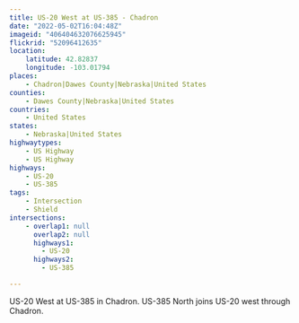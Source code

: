 ```yaml
---
title: US-20 West at US-385 - Chadron
date: "2022-05-02T16:04:48Z"
imageid: "406404632076625945"
flickrid: "52096412635"
location:
    latitude: 42.82837
    longitude: -103.01794
places:
    - Chadron|Dawes County|Nebraska|United States
counties:
    - Dawes County|Nebraska|United States
countries:
    - United States
states:
    - Nebraska|United States
highwaytypes:
    - US Highway
    - US Highway
highways:
    - US-20
    - US-385
tags:
    - Intersection
    - Shield
intersections:
    - overlap1: null
      overlap2: null
      highways1:
        - US-20
      highways2:
        - US-385

---
```

US-20 West at US-385 in Chadron.  US-385 North joins US-20 west through Chadron.